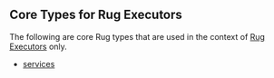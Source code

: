 ## Core Types for Rug Executors

The following are core Rug types that are used in the context of [Rug Executors]() only.

* [services](rug-core-executor-types-services.md)
